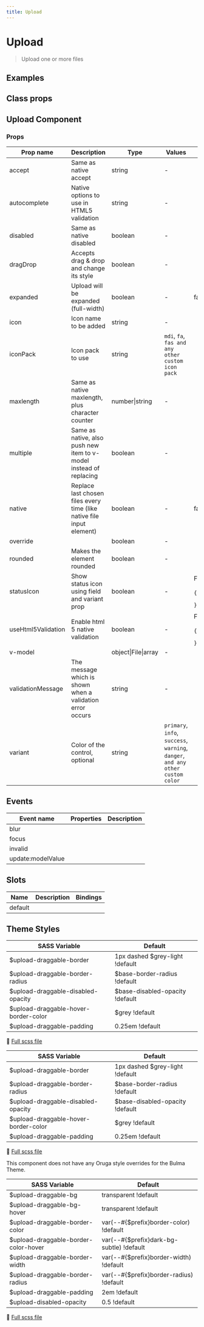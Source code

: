 ```yaml
---
title: Upload
---
```


# Upload

<div class="vp-doc">

> Upload one or more files

<Carbon />
</div>

<div class="vp-doc">

## Examples

<example-upload />

</div>
<div class="vp-doc">

## Class props

<inspector-upload-viewer />

</div>

<div class="vp-doc">

## Upload Component

### Props

| Prop name          | Description                                                           | Type                | Values                                                                          | Default                                                                                                                                  |
| ------------------ | --------------------------------------------------------------------- | ------------------- | ------------------------------------------------------------------------------- | ---------------------------------------------------------------------------------------------------------------------------------------- |
| accept             | Same as native accept                                                 | string              | -                                                                               |                                                                                                                                          |
| autocomplete       | Native options to use in HTML5 validation                             | string              | -                                                                               |                                                                                                                                          |
| disabled           | Same as native disabled                                               | boolean             | -                                                                               |                                                                                                                                          |
| dragDrop           | Accepts drag & drop and change its style                              | boolean             | -                                                                               |                                                                                                                                          |
| expanded           | Upload will be expanded (full-width)                                  | boolean             | -                                                                               | false                                                                                                                                    |
| icon               | Icon name to be added                                                 | string              | -                                                                               |                                                                                                                                          |
| iconPack           | Icon pack to use                                                      | string              | `mdi`, `fa`, `fas and any other custom icon pack`                               |                                                                                                                                          |
| maxlength          | Same as native maxlength, plus character counter                      | number\|string      | -                                                                               |                                                                                                                                          |
| multiple           | Same as native, also push new item to v-model instead of replacing    | boolean             | -                                                                               |                                                                                                                                          |
| native             | Replace last chosen files every time (like native file input element) | boolean             | -                                                                               | false                                                                                                                                    |
| override           |                                                                       | boolean             | -                                                                               |                                                                                                                                          |
| rounded            | Makes the element rounded                                             | boolean             | -                                                                               |                                                                                                                                          |
| statusIcon         | Show status icon using field and variant prop                         | boolean             | -                                                                               | <div>From <b>config</b></div><br><code style='white-space: nowrap; padding: 0;'>{<br>&nbsp;&nbsp; "statusIcon": true<br>}</code>         |
| useHtml5Validation | Enable html 5 native validation                                       | boolean             | -                                                                               | <div>From <b>config</b></div><br><code style='white-space: nowrap; padding: 0;'>{<br>&nbsp;&nbsp; "useHtml5Validation": true<br>}</code> |
| v-model            |                                                                       | object\|File\|array | -                                                                               |                                                                                                                                          |
| validationMessage  | The message which is shown when a validation error occurs             | string              | -                                                                               |                                                                                                                                          |
| variant            | Color of the control, optional                                        | string              | `primary`, `info`, `success`, `warning`, `danger`, `and any other custom color` |                                                                                                                                          |

## Events

| Event name        | Properties | Description |
| ----------------- | ---------- | ----------- |
| blur              |            |
| focus             |            |
| invalid           |            |
| update:modelValue |            |

## Slots

| Name    | Description | Bindings |
| ------- | ----------- | -------- |
| default |             |          |

</div>
<div class="vp-doc">

## Theme Styles

<div class="theme-orugabase">
 
| SASS Variable  | Default |
| -------------- | ------- |
| $upload-draggable-border | 1px dashed $grey-light !default |
| $upload-draggable-border-radius | $base-border-radius !default |
| $upload-draggable-disabled-opacity | $base-disabled-opacity !default |
| $upload-draggable-hover-border-color | $grey !default |
| $upload-draggable-padding | 0.25em !default |

📄 [Full scss file](https://github.com/oruga-ui/oruga/blob/master/packages/oruga/src/scss/components/_upload.scss)

</div>

<div class="theme-orugafull">
 
| SASS Variable  | Default |
| -------------- | ------- |
| $upload-draggable-border | 1px dashed $grey-light !default |
| $upload-draggable-border-radius | $base-border-radius !default |
| $upload-draggable-disabled-opacity | $base-disabled-opacity !default |
| $upload-draggable-hover-border-color | $grey !default |
| $upload-draggable-padding | 0.25em !default |

📄 [Full scss file](https://github.com/oruga-ui/oruga/blob/master/packages/oruga/src/scss/components/_upload.scss)

</div>

<div class="theme-bulma">

<p> This component does not have any Oruga style overrides for the Bulma Theme. </p>
      
</div>

<div class="theme-bootstrap">
 
| SASS Variable  | Default |
| -------------- | ------- |
| $upload-draggable-bg | transparent !default |
| $upload-draggable-bg-hover | transparent !default |
| $upload-draggable-border-color | var(--#{$prefix}border-color) !default |
| $upload-draggable-border-color-hover | var(--#{$prefix}dark-bg-subtle) !default |
| $upload-draggable-border-width | var(--#{$prefix}border-width) !default |
| $upload-draggable-border-radius | var(--#{$prefix}border-radius) !default |
| $upload-draggable-padding | 2em !default |
| $upload-disabled-opacity | 0.5 !default |

📄 [Full scss file](https://github.com/oruga-ui/theme-bootstrap/tree/main/src/assets/scss/components/_upload.scss)

</div>

</div>
